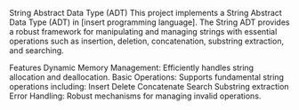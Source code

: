 String Abstract Data Type (ADT)
This project implements a String Abstract Data Type (ADT) in [insert programming language]. The String ADT provides a robust framework for manipulating and managing strings with essential operations such as insertion, deletion, concatenation, substring extraction, and searching.

Features
Dynamic Memory Management: Efficiently handles string allocation and deallocation.
Basic Operations: Supports fundamental string operations including:
Insert
Delete
Concatenate
Search
Substring extraction
Error Handling: Robust mechanisms for managing invalid operations.
